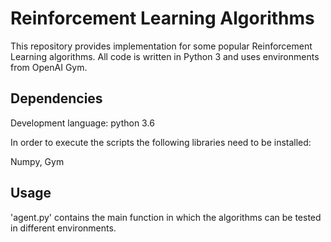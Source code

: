 # Reinforcement Learning Algorithms
This repository provides implementation for some popular Reinforcement Learning algorithms. All code is written in Python 3 and uses environments from OpenAI Gym.

## Dependencies

Development language: python 3.6

In order to execute the scripts the following libraries need to be installed:

Numpy, Gym

## Usage

'agent.py' contains the main function in which the algorithms can be tested in different environments.
